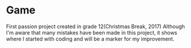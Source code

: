# Game
First passion project created in grade 12(Christmas Break, 2017)
Although I'm aware that many mistakes have been made in this project, 
it shows where I started with coding and will be a marker for my improvement.
